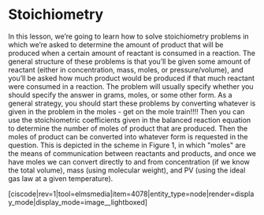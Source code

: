 <div style="float:right;margin:auto"><ebook-button title="Stoichiometry" link="https://genchem.science.psu.edu/15-4-stoichiometry"></ebook-button></div>


# Stoichiometry

In this lesson, we’re going to learn how to solve stoichiometry problems in which we’re asked to determine the amount of product that will be produced when a certain amount of reactant is consumed in a reaction. The general structure of these problems is that you’ll be given some amount of reactant (either in concentration, mass, moles, or pressure/volume), and you’ll be asked how much product would be produced if that much reactant were consumed in a reaction. The problem will usually specify whether you should specify the answer in grams, moles, or some other form. As a general strategy, you should start these problems by converting whatever is given in the problem in the moles - get on the mole train!!!! Then you can use the stoichiometric coefficients given in the balanced reaction equation to determine the number of moles of product that are produced. Then the moles of product can be converted into whatever form is requested in the question. This is depicted in the scheme in Figure 1, in which "moles" are the means of communication between reactants and products, and once we have moles we can convert directly to and from concentration (if we know the total volume), mass (using molecular weight), and PV (using the ideal gas law at a given temperature).

[ciscode|rev=1|tool=elmsmedia|item=4078|entity_type=node|render=display_mode|display_mode=image__lightboxed]

 
